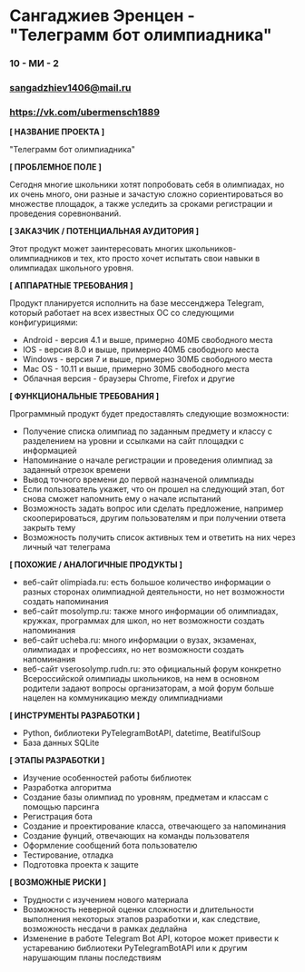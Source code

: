 # Сангаджиев Эренцен - "Телеграмм бот олимпиадника"

### 10 - МИ - 2
### sangadzhiev1406@mail.ru
### https://vk.com/ubermensch1889


**[ НАЗВАНИЕ ПРОЕКТА ]**

"Телеграмм бот олимпиадника"

**[ ПРОБЛЕМНОЕ ПОЛЕ ]**

Сегодня многие школьники хотят попробовать себя в олимпиадах, но их очень много, они разные и зачастую сложно сориентироваться во множестве площадок, а также уследить за сроками регистрации и проведения соревнонваний.

**[ ЗАКАЗЧИК / ПОТЕНЦИАЛЬНАЯ АУДИТОРИЯ ]**

Этот продукт может заинтересовать многих школьников-олимпиадников и тех, кто просто хочет испытать свои навыки в олимпиадах школьного уровня.

**[ АППАРАТНЫЕ ТРЕБОВАНИЯ ]**

Продукт планируется исполнить на базе мессенджера Telegram, который работает на всех известных ОС со следующими конфигурициями:

* Android - версия 4.1 и выше, примерно 40МБ свободного места 
* IOS - версия 8.0 и выше, примерно 40МБ свободного места
* Windows - версия 7 и выше, примерно 30МБ свободного места
* Mac OS - 10.11 и выше, примерно 30МБ свободного места
* Облачная версия - браузеры Chrome, Firefox и другие

**[ ФУНКЦИОНАЛЬНЫЕ ТРЕБОВАНИЯ ]**

Программный продукт будет предоставлять следующие возможности:
* Получение списка олимпиад по заданным предмету и классу с разделением на уровни и ссылками на сайт площадки с информацией
* Напоминание о начале регистрации и проведения олимпиад за заданный отрезок времени
* Вывод точного времени до первой назначеной олимпиады
* Если пользователь укажет, что он прошел на следующий этап, бот снова сможет напомнить ему о начале испытаний
* Возможность задать вопрос или сделать предложение, например скооперироваться, другим пользователям и при получении ответа закрыть тему
* Возможность получить список активных тем и ответить на них через личный чат телеграма

**[ ПОХОЖИЕ / АНАЛОГИЧНЫЕ ПРОДУКТЫ ]**

* веб-сайт olimpiada.ru: есть большое количество информации о разных сторонах олимпиадной деятельности, но нет возможности создать напоминания
* веб-сайт mosolymp.ru: также много информации об олимпиадах, кружках, программах для школ, но нет возможности создать напоминания
* веб-сайт ucheba.ru: много информации о вузах, экзаменах, олимпиадах и профессиях, но нет возможности создать напоминания
* веб-сайт vserosolymp.rudn.ru: это официальный форум конкретно Всероссийской олимпиады школьников, на нем в основном родители задают вопросы организаторам, а мой форум больше нацелен на коммуникацию между олимпиадниами

**[ ИНСТРУМЕНТЫ РАЗРАБОТКИ ]**

* Python, библиотеки PyTelegramBotAPI, datetime, BeatifulSoup
* База данных SQLite

**[ ЭТАПЫ РАЗРАБОТКИ ]**

* Изучение особенностей работы библиотек
* Разработка алгоритма
* Создание базы олимпиад по уровням, предметам и классам с помощью парсинга
* Регистрация бота
* Создание и проектирование класса, отвечающего за напоминания
* Создание фунций, отвечающих на команды пользователя
* Оформление сообщений бота пользователю
*	Тестирование, отладка
*	Подготовка проекта к защите

**[ ВОЗМОЖНЫЕ РИСКИ ]**

* Трудности с изучением нового материала
* Возможность неверной оценки сложности и длительности выполнения некоторых этапов разработки и, как следствие, возможность несдачи в рамках дедлайна
* Изменение в работе Telegram Bot API, которое может привести к устареванию библиотеки PyTelegramBotAPI или к другим нарушающим планы последствиям
